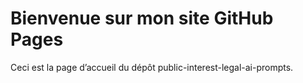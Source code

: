 # Bienvenue sur mon site GitHub Pages

Ceci est la page d’accueil du dépôt public-interest-legal-ai-prompts.
